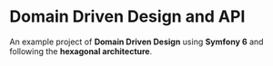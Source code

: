 # Domain Driven Design and API

An example project of **Domain Driven Design** using **Symfony 6** and following the **hexagonal architecture**.
